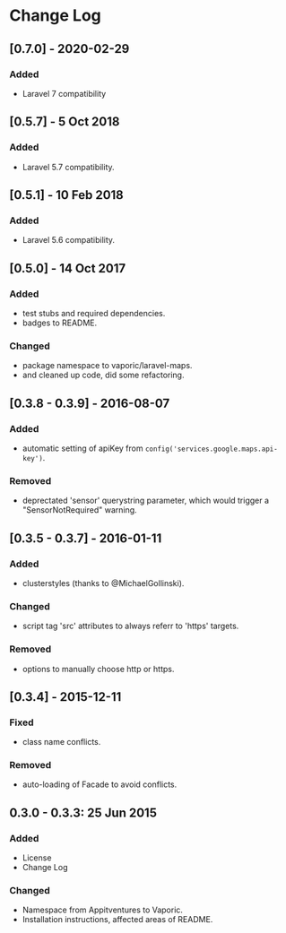 # Change Log
## [0.7.0] - 2020-02-29
### Added
- Laravel 7 compatibility

## [0.5.7] - 5 Oct 2018
### Added
- Laravel 5.7 compatibility.

## [0.5.1] - 10 Feb 2018
### Added
- Laravel 5.6 compatibility.

## [0.5.0] - 14 Oct 2017
### Added
- test stubs and required dependencies.
- badges to README.

### Changed
- package namespace to vaporic/laravel-maps.
- and cleaned up code, did some refactoring.

## [0.3.8 - 0.3.9] - 2016-08-07
### Added
- automatic setting of apiKey from `config('services.google.maps.api-key')`.

### Removed
- deprectated 'sensor' querystring parameter, which would trigger a "SensorNotRequired" warning.

## [0.3.5 - 0.3.7] - 2016-01-11
### Added
- clusterstyles (thanks to @MichaelGollinski).

### Changed
- script tag 'src' attributes to always referr to 'https' targets.

### Removed
- options to manually choose http or https.

## [0.3.4] - 2015-12-11
### Fixed
- class name conflicts.

### Removed
- auto-loading of Facade to avoid conflicts.

## 0.3.0 - 0.3.3: 25 Jun 2015
### Added
- License
- Change Log

### Changed
- Namespace from Appitventures to Vaporic.
- Installation instructions, affected areas of README.
